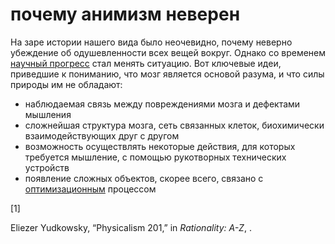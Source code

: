 # почему анимизм неверен
На заре истории нашего вида было неочевидно, почему неверно убеждение об одушевленности всех вещей вокруг. Однако со временем [научный прогресс](%D0%BF%D1%80%D0%B8%D0%BC%D0%B5%D1%80%20%D1%83%D1%81%D1%82%D0%B0%D0%BD%D0%BE%D0%B2%D0%BA%D0%B8%20%D0%BD%D0%B0%20%D1%80%D0%BE%D1%81%D1%82%20%D0%B8%20%D0%BD%D0%B0%20%D0%B4%D0%B0%D0%BD%D0%BD%D0%BE%D1%81%D1%82%D1%8C) стал менять ситуацию. Вот ключевые идеи, приведшие к пониманию, что мозг является основой разума, и что силы природы им не обладают:

*   наблюдаемая связь между повреждениями мозга и дефектами мышления
*   сложнейшая структура мозга, сеть связанных клеток, биохимически взаимодействующих друг с другом
*   возможность осуществлять некоторые действия, для которых требуется мышление, с помощью рукотворных технических устройств
*   появление сложных объектов, скорее всего, связано с [оптимизационным](%D0%BF%D0%BE%D1%8F%D1%81%D0%BD%D0%B5%D0%BD%D0%B8%D0%B5%20%D0%BA%20%D1%80%D0%BE%D0%B6%D0%B4%D0%B5%D0%BD%D0%B8%D1%8E%20%D1%81%D0%BB%D0%BE%D0%B6%D0%BD%D0%BE%D1%81%D1%82%D0%B8) процессом

\[1\]

Eliezer Yudkowsky, “Physicalism 201,” in _Rationality: A-Z_, .